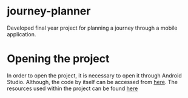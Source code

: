 # journey-planner
Developed final year project for planning a journey through a mobile application.

# Opening the project
In order to open the project, it is necessary to open it through Android Studio. Although, the code by itself can be accessed from [here](app/src/main/java/com/example/journeyplanner).
The resources used within the project can be found [here](app/src/main/res)
